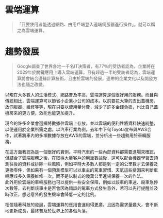 雲端運算
==
>「只要使用者能透過網路、由用戶端登入遠端伺服器進行操作」，就可以稱之為雲端運算。

趨勢發展
==

>Google調查了世界各地一千名IT決策者，有77％的受訪者認為，企業將在2029年於關鍵應用上導入雲端運算，且有超過一半的受訪者認為，雲端運算將會結合邊緣計算技術，且由於雲端的發展，連帶的企業文化以及開發方法也隨之改變。


以現在大多數人的生活模式、網路普及率高，雲端運算是個很好用的服務。而且與傳統相比，雲端運算可以節省小企業小公司的成本。以前要花大筆的支出蓋機房、放伺服器、維修等等，現在只要以使用量付費，減少了許多金錢負擔，也比自己蓋機房來的更方便，效能也能更加提升。  
  
現今的許多企業會選擇將數據往雲端上存放，並以雲端的便利性將資料快速統整，以便運用於企業所需之處。以汽車行業為例，去年中下旬Toyota宣布與AWS合作，試著將車內的多項數據存放在AWS的雲端，並分析出一些趨勢用於車輛服務。  
  
在這方面我認為是一個很好的實例，平時汽車的一些內部資料都需要進場來確認，但結合了雲端服務之後，在取得大量客戶的用車數據後，還可以配合機器學習去預測往後的資料或排除一些風險，例如平時大多數人都是到一定的公里數才去保養及更換零件，但如果有一個預測模型可以以車主的駕車習慣、天氣這些變因來判斷車輛應該多久保養維修一次，而不是以制式的幾萬公里進場保養一次的作法。  
此外用於雲端的車輛服務也可以提供一些安全保障，例如以該車的車速、殺車急停次數等，去判斷該車主是否會因為錯誤的駕車方式發生意外，若可以先行提醒並及時改正，想必意外的發生機率會降低一定的比例。
  
相信隨著科技的發展，雲端運算的應用會運用得更廣，且因為需求量變大，會不斷地更新成長，最終普及於世界上的各個角落。
